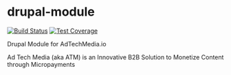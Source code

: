 drupal-module
=============

[![Build Status](https://travis-ci.org/AdTechMedia/drupal-module.svg?branch=master)](https://travis-ci.org/AdTechMedia/drupal-module)
[![Test Coverage](https://codeclimate.com/repos/57dff2b4f01b5b648b0042b0/badges/aed49615ace44e12bda8/coverage.svg)](https://codeclimate.com/repos/57dff2b4f01b5b648b0042b0/coverage)

Drupal Module for AdTechMedia.io

Ad Tech Media (aka ATM) is an Innovative B2B Solution to Monetize Content through Micropayments
